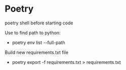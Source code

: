 # Poetry

poetry shell before starting code

Use to find path to python:

- poetry env list --full-path

Build new requirements.txt file

- poetry export -f requirements.txt > requirements.txt